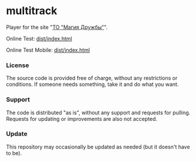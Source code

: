 # multitrack

Player for the site "[ТО "Магия Дружбы"](https://bronyru.info/%D1%81%D1%82%D0%B0%D1%84%D1%84/%D0%B2%D0%B8%D0%B4%D0%B5%D0%BE/)".

Online Test: [dist/index.html](https://jackiewaltryan.github.io/multitrack/dist/index.html)

Online Test Mobile: [dist/index.html](https://jackiewaltryan.github.io/multitrack/dist/mobile.html)

### License

The source code is provided free of charge, without any restrictions or conditions.  If someone needs something, take it and do what you want.

### Support

The code is distributed "as is", without any support and requests for pulling. Requests for updating or improvements are also not accepted.

### Update

This repository may occasionally be updated as needed (but it doesn't have to be).
